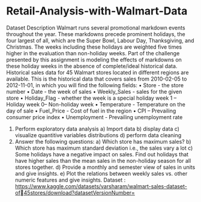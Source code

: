 # Retail-Analysis-with-Walmart-Data
Dataset Description
Walmart runs several promotional markdown events throughout the year. These 
markdowns precede prominent holidays, the four largest of all, which are the 
Super Bowl, Labour Day, Thanksgiving, and Christmas. The weeks including these 
holidays are weighted five times higher in the evaluation than non-holiday weeks. 
Part of the challenge presented by this assignment is modeling the effects of 
markdowns on these holiday weeks in the absence of complete/ideal historical 
data. Historical sales data for 45 Walmart stores located in different regions are 
available.
This is the historical data that covers sales from 2010-02-05 to 2012-11-01, in 
which you will find the following fields:
• Store - the store number
• Date - the week of sales
• Weekly_Sales - sales for the given store
• Holiday_Flag - whether the week is a special holiday week 1 – Holiday week 0– Non-holiday week
• Temperature - Temperature on the day of sale
• Fuel_Price - Cost of fuel in the region
• CPI – Prevailing consumer price index
• Unemployment - Prevailing unemployment rate
1. Perform exploratory data analysis 
a) Import data 
b) display data 
c) visualize quantitive variables distributions 
d) perform data cleaning
2. Answer the following questions:
a) Which store has maximum sales?
b) Which store has maximum standard deviation i.e., the sales vary a lot
c) Some holidays have a negative impact on sales. Find out holidays 
that have higher sales than the mean sales in the non-holiday season 
for all stores together.
d) Provide a monthly and semester view of sales in units and give 
insights.
e) Plot the relations between weekly sales vs. other numeric features
and give insights.
Dataset :
https://www.kaggle.com/datasets/varsharam/walmart-sales-dataset-of45stores/download?datasetVersionNumber=

